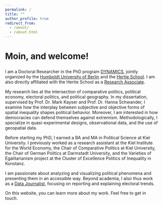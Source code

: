 ```yaml
---
permalink: /
title: ""
author_profile: true
redirect_from: 
  - /about/
  - /about.html
---
```


# Moin, and welcome!

<p style="margin-top:25px;"></p>

I am a Doctoral Researcher in the PhD program [DYNAMICS](https://www.sowi.hu-berlin.de/en/dynamics/people/doctoral-researchers2/sixth-cohort-2025-2028/julius-kolzer), jointly organized by the [Humboldt University of Berlin](https://www.sowi.hu-berlin.de/en/dynamics/phd-programme) and the [Hertie School](https://www.hertie-school.org/). I am also directly affiliated with the Hertie School as a [Research Associate](https://www.hertie-school.org/en/research/faculty-and-researchers/profile/person/koelzer).

<p style="margin-top:15px;"></p>

My research lies at the intersection of comparative politics, political economy, electoral politics, and political geography. In my dissertation, supervised by Prof. Dr. Mark Kayser and Prof. Dr. Hanna Schwander, I examine how the interplay between subjective and objective forms of spatial inequality shapes political behavior. Moreover, I am interested in how democracies can defend themselves against extremism. Methodologically, I specialize in quasi-experimental designs, observational data, and the use of geospatial data.  

<p style="margin-top:15px;"></p>

Before starting my PhD, I earned a BA and MA in Political Science at Kiel University. I previously worked as a research assistant at the Kiel Institute for the World Economy, the Chair of Comparative Politics at Kiel University, the Chair of German Politics at Darmstadt University, and the Varieties of Egalitarianism project at the Cluster of Excellence Politics of Inequality in Konstanz.  

<p style="margin-top:15px;"></p>

I am passionate about analyzing and visualizing political phenomena and presenting them in an accessible way. Beyond academia, I also thus work as a [Data Journalist](https://www.zeit.de/autoren/K/Julius_Koelzer/index), focusing on reporting and explaining electoral trends. 

On this website, you can learn more about my work. Feel free to get in touch.
